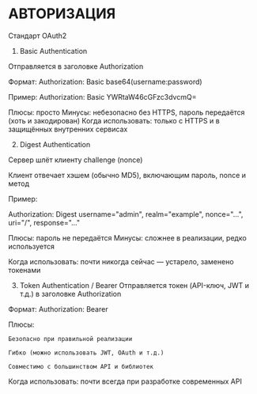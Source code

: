 # АВТОРИЗАЦИЯ

Стандарт OAuth2


1. Basic Authentication

Отправляется в заголовке Authorization

Формат: Authorization: Basic base64(username:password)

Пример: Authorization: Basic YWRtaW46cGFzc3dvcmQ=

Плюсы: просто
Минусы: небезопасно без HTTPS, пароль передаётся (хоть и закодирован)
Когда использовать: только с HTTPS и в защищённых внутренних сервисах


2. Digest Authentication

Сервер шлёт клиенту challenge (nonce)  

Клиент отвечает хэшем (обычно MD5), включающим пароль, nonce и метод

Пример:

Authorization: Digest username="admin", realm="example", nonce="...", uri="/", response="..."

Плюсы: пароль не передаётся
Минусы: сложнее в реализации, редко используется

Когда использовать: почти никогда сейчас — устарело, заменено токенами



3. Token Authentication / Bearer
Отправляется токен (API-ключ, JWT и т.д.) в заголовке Authorization

Формат: Authorization: Bearer <token> 

Плюсы:

    Безопасно при правильной реализации

    Гибко (можно использовать JWT, OAuth и т.д.)

    Совместимо с большинством API и библиотек

Когда использовать: почти всегда при разработке современных API
